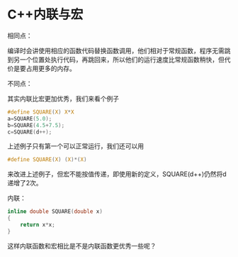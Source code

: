 <h1> 											C++内联与宏
</h1>

相同点：

编译时会讲使用相应的函数代码替换函数调用，他们相对于常规函数，程序无需跳到另一个位置处执行代码，再跳回来，所以他们的运行速度比常规函数稍快，但代价是要占用更多的内存。

不同点：

其实内联比宏更加优秀，我们来看个例子



```c
#define SQUARE(X) X*X
a=SQUARE(5.0);
b=SQUARE(4.5+7.5);
c=SQUARE(d++);
```

上述例子只有第一个可以正常运行，我们还可以用

```c
#define SQUARE(X) (X)*(X)
```

来改进上述例子，但宏不能按值传递，即使用新的定义，SQUARE(d++)仍然将d递增了2次。

内联：

```c
inline double SQUARE(double x)
{
    return x*x;
}
```

这样内联函数和宏相比是不是内联函数更优秀一些呢？